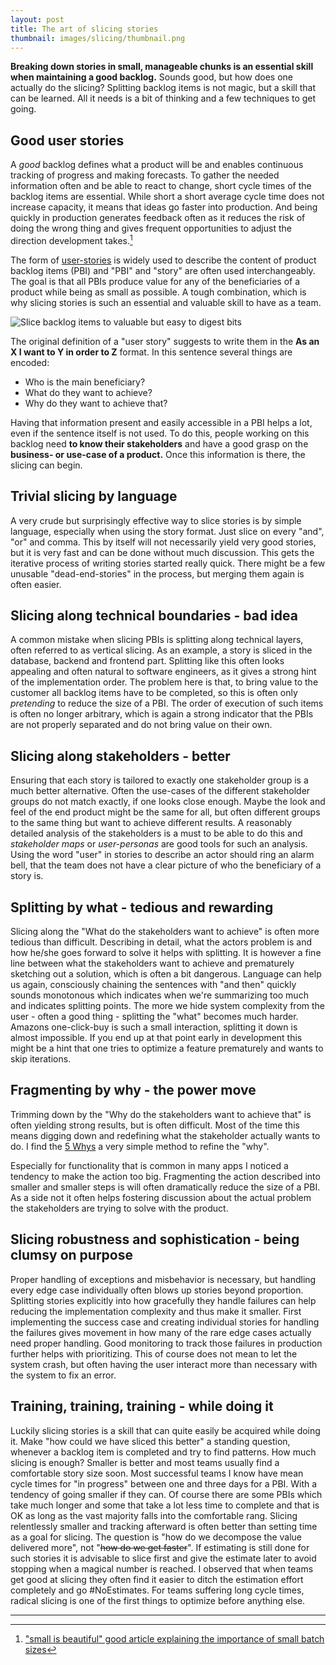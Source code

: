 ```yaml
---
layout: post
title: The art of slicing stories
thumbnail: images/slicing/thumbnail.png
---
```


**Breaking down stories in small, manageable chunks is an essential skill when maintaining a good backlog.** Sounds good, but how does one actually do the slicing? Splitting backlog items is not magic, but a skill that can be learned. All it needs is a bit of thinking and a few techniques to get going. 

## Good user stories

A *good* backlog defines what a product will be and enables continuous tracking of progress and making forecasts. To gather the needed information often and be able to react to change, short cycle times of the backlog items are essential. 
While short a short average cycle time does not increase capacity, it means that ideas go faster into production. And being quickly in production generates feedback often as it reduces the risk of doing the wrong thing and gives frequent opportunities to adjust the direction development takes.[^1]

The form of [user-stories](https://www.mountaingoatsoftware.com/agile/user-stories) is widely used to describe the content of product backlog items (PBI) and "PBI" and "story" are often used interchangeably. 
The goal is that all PBIs produce value for any of the beneficiaries of a product while being as small as possible. A tough combination, which is why slicing stories is such an essential and valuable skill to have as a team. 

![Slice backlog items to valuable but easy to digest bits]({{site.baseurl}}/images/slicing/slicing-apples.png)

The original definition of a "user story" suggests to write them in the **As an X I want to Y in order to Z** format. In this sentence several things are encoded:

* Who is the main beneficiary?
* What do they want to achieve?
* Why do they want to achieve that?

Having that information present and easily accessible in a PBI helps a lot, even if the sentence itself is not used. To do this, people working on this backlog need **to know their stakeholders** and have a good grasp on the **business- or use-case of a product.** Once this information is there, the slicing can begin. 

## Trivial slicing by language

A very crude but surprisingly effective way to slice stories is by simple language, especially when using the story format. Just slice on every "and", "or" and comma. This by itself will not necessarily yield very good stories, but it is very fast and can be done without much discussion. This gets the iterative process of writing stories started really quick. There might be a few unusable "dead-end-stories" in the process, but merging them again is often easier.

## Slicing along technical boundaries - bad idea

A common mistake when slicing PBIs is splitting along technical layers, often referred to as vertical slicing. As an example, a story is sliced in the database, backend and frontend part. Splitting like this often looks appealing and often natural to software engineers, as it gives a strong hint of the implementation order. The problem here is that, to bring value to the customer all backlog items have to be completed, so this is often only *pretending* to reduce the size of a PBI. The order of execution of such items is often no longer arbitrary, which is again a strong indicator that the PBIs are not properly separated and do not bring value on their own. 

## Slicing along stakeholders - better

Ensuring that each story is tailored to exactly one stakeholder group is a much better alternative. Often the use-cases of the different stakeholder groups do not match exactly, if one looks close enough. Maybe the look and feel of the end product might be the same for all, but often different groups to the same thing but want to achieve different results. 
A reasonably detailed analysis of the stakeholders is a must to be able to do this and *stakeholder maps* or *user-personas* are good tools for such an analysis.
Using the word "user" in stories to describe an actor should ring an alarm bell, that the team does not have a clear picture of who the beneficiary of a story is. 

## Splitting by what - tedious and rewarding

Slicing along the "What do the stakeholders want to achieve" is often more tedious than difficult. Describing in detail, what the actors problem is and how he/she goes forward to solve it helps with splitting. It is however a fine line between what the stakeholders want to achieve and prematurely sketching out a solution, which is often a bit dangerous. 
Language can help us again, consciously chaining the sentences with "and then" quickly sounds monotonous which indicates when we're summarizing too much and indicates splitting points. 
The more we hide system complexity from the user - often a good thing - splitting the "what" becomes much harder. Amazons one-click-buy is such a small interaction, splitting it down is almost impossible. If you end up at that point early in development this might be a hint that one tries to optimize a feature prematurely and wants to skip iterations.

## Fragmenting by why - the power move

Trimming down by the "Why do the stakeholders want to achieve that" is often yielding strong results, but is often difficult. Most of the time this means digging down and redefining what the stakeholder actually wants to do. I find the [5 Whys](https://en.wikipedia.org/wiki/Five_whys) a very simple method to refine the "why".

Especially for functionality that is common in many apps I noticed a tendency to make the action too big. Fragmenting the action described into smaller and smaller steps is will often dramatically reduce the size of a PBI. As a side not it often helps fostering discussion about the actual problem the stakeholders are trying to solve with the product. 


## Slicing robustness and sophistication - being clumsy on purpose

Proper handling of exceptions and misbehavior is necessary, but handling every edge case individually often blows up stories beyond proportion. Splitting stories explicitly into how gracefully they handle failures can help reducing the implementation complexity and thus make it smaller. 
First implementing the success case and creating individual stories for handling the failures gives movement in how many of the rare edge cases actually need proper handling. Good monitoring to track those failures in production further helps with prioritizing. This of course does not mean to let the system crash, but often having the user interact more than necessary with the system to fix an error. 

## Training, training, training - while doing it

Luckily slicing stories is a skill that can quite easily be acquired while doing it. Make "how could we have sliced this better" a standing question, whenever a backlog item is completed and try to find patterns. 
How much slicing is enough? Smaller is better and most teams usually find a comfortable story size soon. Most successful teams I know have mean cycle times for "in progress" between one and three days for a PBI. With a tendency of going smaller if they can. 
Of course there are some PBIs which take much longer and some that take a lot less time to complete and that is OK as long as the vast majority falls into the comfortable rang. 
Slicing relentlessly smaller and tracking afterward is often better than setting time as a goal for slicing. The question is "how do we decompose the value delivered more", not "~~how do we get faster~~". 
If estimating is still done for such stories it is advisable to slice first and give the estimate later to avoid stopping when a magical number is reached. I observed that when teams get good at slicing they often find it easier to ditch the estimation effort completely and go #NoEstimates. 
For teams suffering long cycle times, radical slicing is one of the first things to optimize before anything else. 

---

[^1]: ["small is beautiful" good article explaining the importance of small batch sizes](https://medium.com/faun/small-is-beautiful-the-importance-of-batch-size-ea968ed8d477)